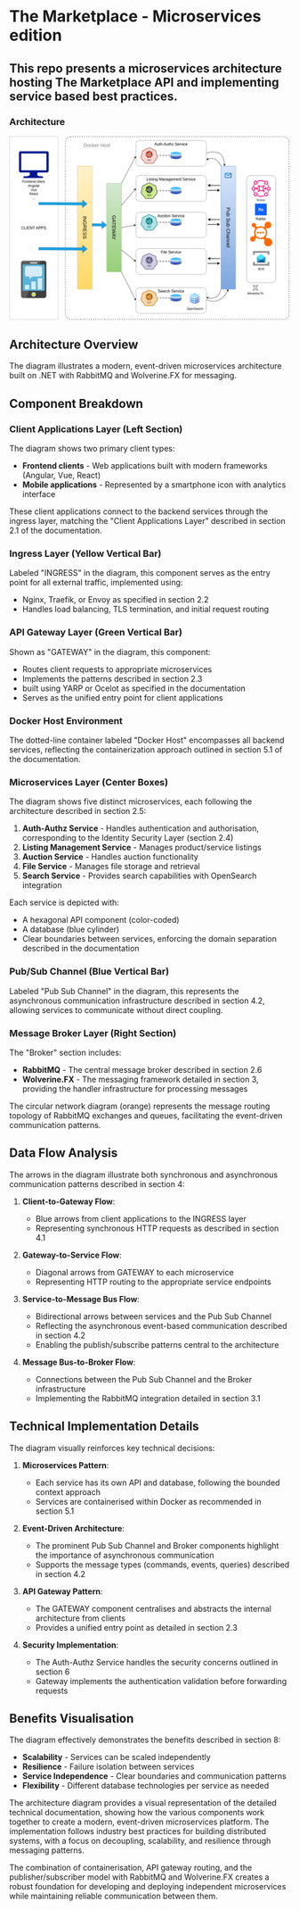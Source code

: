 # The Marketplace - Microservices edition
## This repo presents a microservices architecture hosting The Marketplace API and implementing service based best practices.

### Architecture
![Alt text](assets/themarketplace-ms-arch.drawio.png)

## Architecture Overview

The diagram illustrates a modern, event-driven microservices architecture built on .NET with RabbitMQ and Wolverine.FX for messaging.

## Component Breakdown

### Client Applications Layer (Left Section)
The diagram shows two primary client types:
- **Frontend clients** - Web applications built with modern frameworks (Angular, Vue, React)
- **Mobile applications** - Represented by a smartphone icon with analytics interface

These client applications connect to the backend services through the ingress layer, matching the "Client Applications Layer" described in section 2.1 of the documentation.

### Ingress Layer (Yellow Vertical Bar)
Labeled "INGRESS" in the diagram, this component serves as the entry point for all external traffic, implemented using:
- Nginx, Traefik, or Envoy as specified in section 2.2
- Handles load balancing, TLS termination, and initial request routing

### API Gateway Layer (Green Vertical Bar)
Shown as "GATEWAY" in the diagram, this component:
- Routes client requests to appropriate microservices
- Implements the patterns described in section 2.3
- built using YARP or Ocelot as specified in the documentation
- Serves as the unified entry point for client applications

### Docker Host Environment
The dotted-line container labeled "Docker Host" encompasses all backend services, reflecting the containerization approach outlined in section 5.1 of the documentation.

### Microservices Layer (Center Boxes)
The diagram shows five distinct microservices, each following the architecture described in section 2.5:
1. **Auth-Authz Service** - Handles authentication and authorisation, corresponding to the Identity Security Layer (section 2.4)
2. **Listing Management Service** - Manages product/service listings
3. **Auction Service** - Handles auction functionality
4. **File Service** - Manages file storage and retrieval
5. **Search Service** - Provides search capabilities with OpenSearch integration

Each service is depicted with:
- A hexagonal API component (color-coded)
- A database (blue cylinder)
- Clear boundaries between services, enforcing the domain separation described in the documentation

### Pub/Sub Channel (Blue Vertical Bar)
Labeled "Pub Sub Channel" in the diagram, this represents the asynchronous communication infrastructure described in section 4.2, allowing services to communicate without direct coupling.

### Message Broker Layer (Right Section)
The "Broker" section includes:
- **RabbitMQ** - The central message broker described in section 2.6
- **Wolverine.FX** - The messaging framework detailed in section 3, providing the handler infrastructure for processing messages

The circular network diagram (orange) represents the message routing topology of RabbitMQ exchanges and queues, facilitating the event-driven communication patterns.

## Data Flow Analysis

The arrows in the diagram illustrate both synchronous and asynchronous communication patterns described in section 4:

1. **Client-to-Gateway Flow**:
   - Blue arrows from client applications to the INGRESS layer
   - Representing synchronous HTTP requests as described in section 4.1

2. **Gateway-to-Service Flow**:
   - Diagonal arrows from GATEWAY to each microservice
   - Representing HTTP routing to the appropriate service endpoints

3. **Service-to-Message Bus Flow**:
   - Bidirectional arrows between services and the Pub Sub Channel
   - Reflecting the asynchronous event-based communication described in section 4.2
   - Enabling the publish/subscribe patterns central to the architecture

4. **Message Bus-to-Broker Flow**:
   - Connections between the Pub Sub Channel and the Broker infrastructure
   - Implementing the RabbitMQ integration detailed in section 3.1

## Technical Implementation Details

The diagram visually reinforces key technical decisions:

1. **Microservices Pattern**:
   - Each service has its own API and database, following the bounded context approach
   - Services are containerised within Docker as recommended in section 5.1

2. **Event-Driven Architecture**:
   - The prominent Pub Sub Channel and Broker components highlight the importance of asynchronous communication
   - Supports the message types (commands, events, queries) described in section 4.2

3. **API Gateway Pattern**:
   - The GATEWAY component centralises and abstracts the internal architecture from clients
   - Provides a unified entry point as detailed in section 2.3

4. **Security Implementation**:
   - The Auth-Authz Service handles the security concerns outlined in section 6
   - Gateway implements the authentication validation before forwarding requests

## Benefits Visualisation

The diagram effectively demonstrates the benefits described in section 8:

- **Scalability** - Services can be scaled independently
- **Resilience** - Failure isolation between services
- **Service Independence** - Clear boundaries and communication patterns
- **Flexibility** - Different database technologies per service as needed

The architecture diagram provides a visual representation of the detailed technical documentation, showing how the various components work together to create a modern, event-driven microservices platform. The implementation follows industry best practices for building distributed systems, with a focus on decoupling, scalability, and resilience through messaging patterns.

The combination of containerisation, API gateway routing, and the publisher/subscriber model with RabbitMQ and Wolverine.FX creates a robust foundation for developing and deploying independent microservices while maintaining reliable communication between them.
